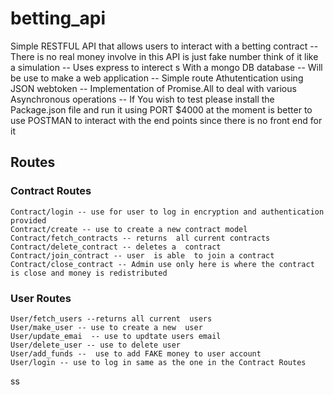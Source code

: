 # betting_api
Simple  RESTFUL API that allows users to interact with a betting contract
-- There is no real  money involve in this API is just fake number think of it like a simulation
-- Uses express to interect s With a mongo DB database
-- Will be use to make a web application
-- Simple route Athutentication using JSON webtoken
-- Implementation of Promise.All to  deal with various Asynchronous operations
-- If You wish to test please install the Package.json file and run it using PORT $4000 at the moment is better to use POSTMAN to  interact with the end points since there is no front end for it 

## Routes

### Contract Routes
```
Contract/login -- use for user to log in encryption and authentication provided
Contract/create -- use to create a new contract model
Contract/fetch_contracts -- returns  all current contracts 
Contract/delete_contract -- deletes a  contract 
Contract/join_contract -- user  is able  to join a contract
Contract/close_contract -- Admin use only here is where the contract  is close and money is redistributed
```

### User Routes
```
User/fetch_users --returns all current  users
User/make_user -- use to create a new  user
User/update_emai  -- use to updtate users email
User/delete_user -- use to delete user
User/add_funds --  use to add FAKE money to user account
User/login -- use to log in same as the one in the Contract Routes
```

ss